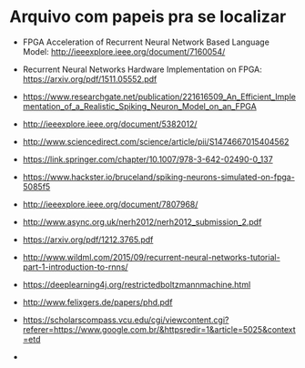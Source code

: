 # Arquivo com papeis pra se localizar



- FPGA Acceleration of Recurrent Neural Network Based Language Model: http://ieeexplore.ieee.org/document/7160054/

- Recurrent Neural Networks Hardware Implementation on FPGA: 
https://arxiv.org/pdf/1511.05552.pdf

- https://www.researchgate.net/publication/221616509_An_Efficient_Implementation_of_a_Realistic_Spiking_Neuron_Model_on_an_FPGA

- http://ieeexplore.ieee.org/document/5382012/

- http://www.sciencedirect.com/science/article/pii/S1474667015404562

- https://link.springer.com/chapter/10.1007/978-3-642-02490-0_137

- https://www.hackster.io/bruceland/spiking-neurons-simulated-on-fpga-5085f5

- http://ieeexplore.ieee.org/document/7807968/

- http://www.async.org.uk/nerh2012/nerh2012_submission_2.pdf

- https://arxiv.org/pdf/1212.3765.pdf

- http://www.wildml.com/2015/09/recurrent-neural-networks-tutorial-part-1-introduction-to-rnns/

- https://deeplearning4j.org/restrictedboltzmannmachine.html

- http://www.felixgers.de/papers/phd.pdf

- https://scholarscompass.vcu.edu/cgi/viewcontent.cgi?referer=https://www.google.com.br/&httpsredir=1&article=5025&context=etd

- 
